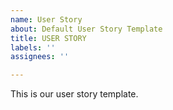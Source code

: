 ```yaml
---
name: User Story
about: Default User Story Template
title: USER STORY
labels: ''
assignees: ''

---
```


This is our user story template.
